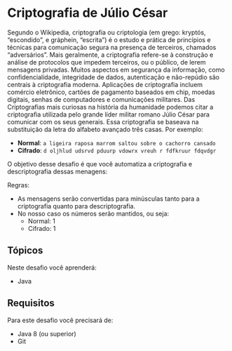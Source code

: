 # Criptografia de Júlio César


Segundo o Wikipedia, criptografia ou criptologia (em grego: kryptós, “escondido”, e gráphein, “escrita”) é o estudo e prática de princípios e técnicas para comunicação segura na presença de terceiros, chamados “adversários”. Mais geralmente, a criptografia refere-se à construção e análise de protocolos que impedem terceiros, ou o público, de lerem mensagens privadas. Muitos aspectos em segurança da informação, como confidencialidade, integridade de dados, autenticação e não-repúdio são centrais à criptografia moderna. Aplicações de criptografia incluem comércio eletrônico, cartões de pagamento baseados em chip, moedas digitais, senhas de computadores e comunicações militares. 
Das Criptografias mais curiosas na história da humanidade podemos citar a criptografia utilizada pelo grande líder militar romano Júlio César para comunicar com os seus generais. Essa criptografia se baseava na substituição da letra do alfabeto avançado três casas. Por exemplo:


* **Normal**:  `a ligeira raposa marrom saltou sobre o cachorro cansado`
* **Cifrado**: `d oljhlud udsrvd pduurp vdowrx vreuh r fdfkruur fdqvdgr`

O objetivo desse desafio é que você automatiza a criptografia e descriptografia dessas menagens:

Regras:

* As mensagens serão convertidas para minúsculas tanto para a criptografia quanto para descriptografia.
* No nosso caso os números serão mantidos, ou seja:
    * Normal: 1
    * Cifrado: 1


## Tópicos

Neste desafio você aprenderá:

* Java

## Requisitos

Para este desafio você precisará de:

- Java 8 (ou superior)
- Git

